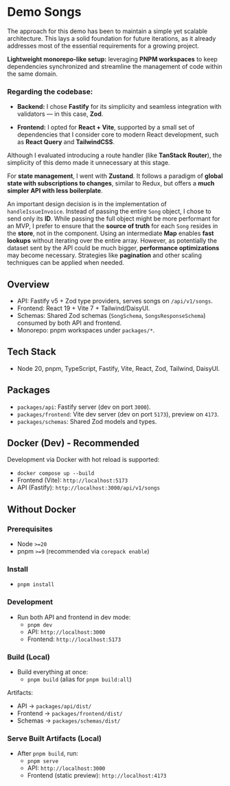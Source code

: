# Demo Songs

The approach for this demo has been to maintain a simple yet scalable architecture. This lays a solid foundation for future iterations, as it already addresses most of the essential requirements for a growing project.

**Lightweight monorepo-like setup:** leveraging **PNPM workspaces** to keep dependencies synchronized and streamline the management of code within the same domain.

### Regarding the codebase:

- **Backend:** I chose **Fastify** for its simplicity and seamless integration with validators — in this case, **Zod**.

- **Frontend:** I opted for **React + Vite**, supported by a small set of dependencies that I consider core to modern React development, such as **React Query** and **TailwindCSS**.

Although I evaluated introducing a route handler (like **TanStack Router**), the simplicity of this demo made it unnecessary at this stage.

For **state management**, I went with **Zustand**. It follows a paradigm of **global state with subscriptions to changes**, similar to Redux, but offers a **much simpler API with less boilerplate**.

An important design decision is in the implementation of `handleIssueInvoice`. Instead of passing the entire `Song` object, I chose to send only its **ID**. While passing the full object might be more performant for an MVP, I prefer to ensure that the **source of truth** for each `Song` resides in the **store**, not in the component. Using an intermediate **Map** enables **fast lookups** without iterating over the entire array. However, as potentially the dataset sent by the API could be much bigger, **performance optimizations** may become necessary. Strategies like **pagination** and other scaling techniques can be applied when needed.

## Overview

- API: Fastify v5 + Zod type providers, serves songs on `/api/v1/songs`.
- Frontend: React 19 + Vite 7 + Tailwind/DaisyUI.
- Schemas: Shared Zod schemas (`SongSchema`, `SongsResponseSchema`) consumed by both API and frontend.
- Monorepo: pnpm workspaces under `packages/*`.

## Tech Stack

- Node 20, pnpm, TypeScript, Fastify, Vite, React, Zod, Tailwind, DaisyUI.

## Packages

- `packages/api`: Fastify server (dev on port `3000`).
- `packages/frontend`: Vite dev server (dev on port `5173`), preview on `4173`.
- `packages/schemas`: Shared Zod models and types.

## Docker (Dev) - Recommended

Development via Docker with hot reload is supported:

- `docker compose up --build`
- Frontend (Vite): `http://localhost:5173`
- API (Fastify): `http://localhost:3000/api/v1/songs`

## Without Docker

### Prerequisites

- Node `>=20`
- pnpm `>=9` (recommended via `corepack enable`)

### Install

- `pnpm install`

### Development

- Run both API and frontend in dev mode:
  - `pnpm dev`
  - API: `http://localhost:3000`
  - Frontend: `http://localhost:5173`

### Build (Local)

- Build everything at once:
  - `pnpm build` (alias for `pnpm build:all`)

Artifacts:

- API -> `packages/api/dist/`
- Frontend -> `packages/frontend/dist/`
- Schemas -> `packages/schemas/dist/`

### Serve Built Artifacts (Local)

- After `pnpm build`, run:
  - `pnpm serve`
  - API: `http://localhost:3000`
  - Frontend (static preview): `http://localhost:4173`
